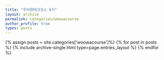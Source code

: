 ```yaml
---
title: "우아한테크코스 6기"
layout: archive
permalink: categories/woowacourse
author_profile: true
types: posts
---
```


{% assign posts = site.categories['woowacourse']%}
{% for post in posts %}
{% include archive-single.html type=page.entries_layout %}
{% endfor %}
